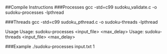 ##Compile Instructions
###Processes
gcc -std=c99 sudoku_validate.c -o sudoku-processes -lpthread

###Threads
gcc -std=c99 sudoku_pthread.c -o sudoku-threads -lpthread

Usage
Usage: sudoku-processes <input_file> <max_delay>
Usage: sudoku-threads <input_file> <max_delay>

###Example
./sudoku-processes input.txt 1
